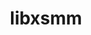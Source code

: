 ---
title: "libxsmm"
layout: cache
categories: [package, develop-2024-01-07]
meta: {"versions": ["1.17"], "compilers": ["gcc@=11.4.0"], "oss": ["ubuntu20.04"], "platforms": ["linux"], "targets": ["x86_64_v3"], "stacks": ["e4s", "root"], "num_specs": 1, "num_specs_by_stack": {"e4s": 1, "root": 1}}
spec_details: [{"hash": "rn3ievysupayhslww222ufy4qdkglw5a", "compiler": "gcc@=11.4.0", "versions": ["1.17"], "os": "ubuntu20.04", "platform": "linux", "target": "x86_64_v3", "variants": ["blas=default", "build_system=makefile", "~debug", "~generator", "~header-only", "~large_jit_buffer", "~shared"], "stacks": ["e4s", "root"], "size": "-", "tarball": "https://binaries.spack.io/develop-2024-01-07/build_cache/linux-ubuntu20.04-x86_64_v3/gcc-11.4.0/libxsmm-1.17/linux-ubuntu20.04-x86_64_v3-gcc-11.4.0-libxsmm-1.17-rn3ievysupayhslww222ufy4qdkglw5a.spack"}]
---